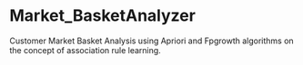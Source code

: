 # Market_BasketAnalyzer
Customer Market Basket Analysis using Apriori and Fpgrowth algorithms on the concept of association rule learning. 
